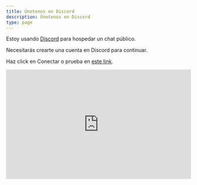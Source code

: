 ```yaml
---
title: Únetenos en Discord
description: Únetenos en Discord
type: page
---
```


Estoy usando [Discord](https://discord.com) para hospedar un chat público.

Necesitarás crearte una cuenta en Discord para continuar.

Haz click en Conectar o prueba en [este link](https://listcord.org/es/servidor/gdc).

<iframe src="https://discordapp.com/widget?id=608242475043389480&theme=dark" width="100%" height="300" allowtransparency="true" frameborder="0" sandbox="allow-popups allow-popups-to-escape-sandbox allow-same-origin allow-scripts"></iframe>

